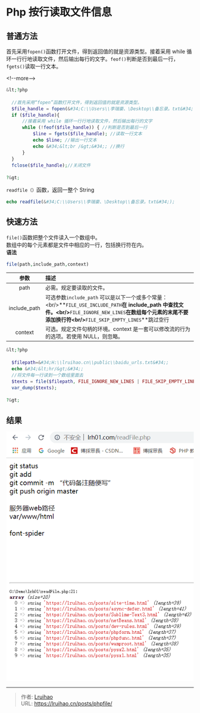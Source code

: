 # Php 按行读取文件信息


## 普通方法

首先采用`fopen()`函数打开文件，得到返回值的就是资源类型。接着采用 while 循环一行行地读取文件，然后输出每行的文字。`feof()`判断是否到最后一行，`fgets()`读取一行文本。

&lt;!--more--&gt;

```php
&lt;?php

  //首先采用“fopen”函数打开文件，得到返回值的就是资源类型。
  $file_handle = fopen(&#34;C:\\Users\\李瑞豪、\Desktop\\备忘录。txt&#34;,&#34;r&#34;);
  if ($file_handle){
      //接着采用 while 循环一行行地读取文件，然后输出每行的文字
      while (!feof($file_handle)) { //判断是否到最后一行
          $line = fgets($file_handle); //读取一行文本
          echo $line; //输出一行文本
          echo &#34;&lt;br /&gt;&#34;; //换行
      }
  }
  fclose($file_handle);//关闭文件

?&gt;
```

`readfile（）`函数，返回一整个 String

```php
echo readfile(&#34;C:\\Users\\李瑞豪、\Desktop\\备忘录。txt&#34;);
```

## 快速方法

`file()`函数把整个文件读入一个数组中。  
数组中的每个元素都是文件中相应的一行，包括换行符在内。  
**语法**

```php
file(path,include_path,context)
```

|     参数     | 描述                                                                                                                                                                                                                    |
| :----------: | :---------------------------------------------------------------------------------------------------------------------------------------------------------------------------------------------------------------------- |
|     path     | 必需。规定要读取的文件。                                                                                                                                                                                                |
| include_path | 可选参数`include_path` 可以是以下一个或多个常量：&lt;br/&gt;**`FILE_USE_INCLUDE_PATH`**在 include_path 中查找文件。&lt;br/&gt;**`FILE_IGNORE_NEW_LINES`**在数组每个元素的末尾不要添加换行符&lt;br/&gt;**`FILE_SKIP_EMPTY_LINES`**跳过空行 |
|   context    | 可选。规定文件句柄的环境。context 是一套可以修改流的行为的选项。若使用 NULL，则忽略。                                                                                                                                   |

```php
&lt;?php

  $filepath=&#34;H:\\lruihao.cn\\public\\baidu_urls.txt&#34;;
  echo &#34;&lt;hr/&gt;&#34;;
  //将文件每一行读到一个数组里面去
  $texts = file($filepath, FILE_IGNORE_NEW_LINES | FILE_SKIP_EMPTY_LINES);
  var_dump($texts);

?&gt;
```

## 结果

![读取文件结果](images/readFile.png)


---

> 作者: [Lruihao](https://github.com/Lruihao)  
> URL: https://lruihao.cn/posts/phpfile/  

